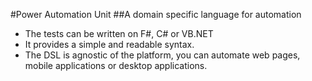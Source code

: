 #Power Automation Unit
##A domain specific language for automation

- The tests can be written on F#, C# or VB.NET
- It provides a simple and readable syntax.
- The DSL is agnostic of the platform, you can automate web pages, mobile applications or desktop applications.
